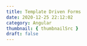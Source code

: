 ```yaml
---
title: Template Driven Forms
date: 2020-12-25 22:12:02
category: Angular
thumbnail: { thumbnailSrc }
draft: false
---
```


